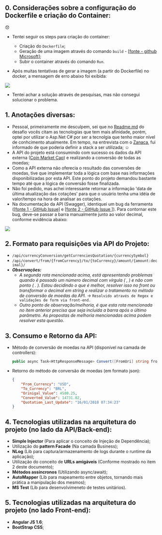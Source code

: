 ## 0. Considerações sobre a configuração do Dockerfile e criação do Container: 

:disappointed:

- Tentei seguir os steps para criação do container:
    - Criação do ```Dockerfile```;
    - Geração de uma imagem através do comando ```build``` - [[fonte - github Microsoft](https://github.com/Microsoft/dotnet-framework-docker-samples/tree/master/dotnetapp-4.6.2)];
    - Subir o container através do comando ```Run```.
    
- Após muitas tentativas de gerar a imagem (a partir do Dockerfile) no docker, a mensagem de erro abaixo foi exibida: 

<img src="https://github.com/nmaia/challenge-bravo/blob/develop/imgs/docker/erro_docker_build.png" />
    
- Tentei achar a solução através de pesquisas, mas não consegui solucionar o problema.

## 1. Anotações diversas:

- Pessoal, primeiramente me desculpem, sei que no [Readme.md](https://github.com/HotelUrbano/challenge-bravo/blob/master/README.md) do desafio vocês citam as tecnologias que tem mais afinidade, porém, optei por utilizar o Asp.Net C# por ser a tecnolgia que tenho maior nível de conhcimento atualmente. Em tempo, na entrevista com o [Zanaca](https://github.com/zanaca), fui informado de que poderia definir a stack a ser utilizada; :relaxed:
- A API do projeto está consumindo com sucesso os dados da API externa ([Coin Market Cap](https://coinmarketcap.com/api/)) e realizando a conversão de todas as moedas;
- Como a API externa não oferecia o resultado das conversões de moedas, tive que implementar toda a lógica com base nas informações disponibilizadas por esta API. Este ponto do projeto demandou bastante tempo até que a lógica de conversão fosse finalizada.
- Não foi pedido, mas achei interessante retornar a informação 'data de última atualização das cotações' para que o usuário tenha uma idéia de valor/tempo na hora de analisar as cotações.
- Na documentação da API (Swagger), identiquei um bug da ferramenta ([[fonte 1 - GitHub Issue](https://github.com/swagger-api/swagger-ui/issues/1983)] e [[fonte 2 - GitHub Issue ](https://github.com/metosin/compojure-api/issues/110)]). Para contornar este bug, deve-se passar a barra manualmente junto ao valor decimal, conforme evidência abaixo:

<img src="https://github.com/nmaia/challenge-bravo/blob/develop/imgs/swagger/erro_client_swagger.png" />

## 2. Formato para requisições via API do Projeto:

- ```/api/currencyConversion/getCurrenciesQuotation/{currencySymbol}```
- ```/api/convert/from/{fromCurrency}/to/{toCurrency}/amount/{amount:decimal}/```
 - ***Observações:*** 
    - *A segunda rota mencionada acima, está apresentando problemas quando é passado um número decimal com vírgula ( , ) e não com ponto ( . ). Estou decidindo o que é melhor, resolver isso no front ou transformar o decimal em string e realizar o tratamento no método de conversão de moedas da API.* -> ```Resolvido através de Regex e validações de form via front-end.```
    - *Outro ponto de observação/melhoria, é que esta rota mencionada no item anterior precisa que seja incluída a barra após o último parâmetro. As propostas de melhoria mencionadas acima podem resolver esta questão.*

## 3. Consumo e Retorno da API:

 - Método de conversão de moedas na API (disponível na camada de controllers): 
    ```csharp
    public async Task<HttpResponseMessage> Convert([FromUri] string fromCurrency, string toCurrency, decimal amount){ ... }
    ```
    
 - Retorno do método de conversão de moedas (em formato json):    
    ```json
    {
        "From_Currency": "USD",
        "To_Currency": "BRL",
        "Orinigal_Value": 4580.25,
        "Converted_Value": 14731.02,
        "Quotation_Last_Update": "16/01/2018 07:34:23"
    }
    ```
    
## 4. Tecnologias utilizadas na arquitetura do projeto (no lado da API/Back-end):
    
- **Simple Injector** (Para aplicar o conceito de Injeção de Dependência);
- Utilização do **pattern Facade** (Na camada Business);
- **NLog** (Lib para captura/armazenamento de logs durante o runtime da aplicação);
- Utilização do conceito de **URLs amigáveis** (Conforme mostrado no item 2 deste documento);
- **Métodos assíncronos** (Utilizando async/await);
- **AutoMapper** (Lib para mapeamento entre objetos, tornando mais prática a manipulação dos mesmos);
- **MS Test** (Lib para desenvolvimeneto de testes unitários).

## 5. Tecnologias utilizadas na arquitetura do projeto (no lado Front-end):

- **Angular JS 1.6**;
- **BootStrap CSS**;
